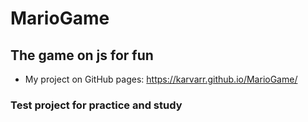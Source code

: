 # MarioGame
## The game on js for fun

- My project on GitHub pages: https://karvarr.github.io/MarioGame/
### Test project for practice and study
